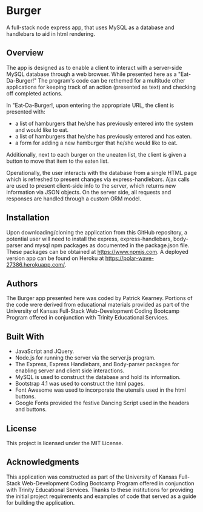 # Burger

A full-stack node express app, that uses MySQL as a database and handlebars to aid in html rendering.

## Overview

The app is designed as to enable a client to interact with a server-side MySQL database through a web browser. While presented here as a "Eat-Da-Burger!" The program's code can be rethemed for a multitude other applications for keeping track of an action (presented as text) and checking off completed actions.

In "Eat-Da-Burger!, upon entering the appropriate URL, the client is presented with:

* a list of hamburgers that he/she has previously entered into the system and would like to eat.
* a list of hamburgers that he/she has previously entered and has eaten.
* a form for adding a new hamburger that he/she would like to eat.

Additionally, next to each burger on the uneaten list, the client is given a button to move that item to the eaten list.

Operationally, the user interacts with the database from a single HTML page which is refreshed to present changes via express-handlebars. Ajax calls are used to present client-side info to the server, which returns new information via JSON objects. On the server side, all requests and responses are handled through a custom ORM model.

## Installation

Upon downloading/cloning the application from this GitHub repository, a potential user will need to install the express, express-handlebars, body-parser and mysql npm packages as documented in the package.json file. These packages can be obtained at https://www.npmjs.com. A deployed version app can be found on Heroku at https://polar-wave-27386.herokuapp.com/.

## Authors

The Burger app presented here was coded by Patrick Kearney. Portions of the code were derived from educational materials provided as part of the University of Kansas Full-Stack Web-Development Coding Bootcamp Program offered in conjunction with Trinity Educational Services.

## Built With

* JavaScript and JQuery.
* Node.js for running the server via the server.js program.
* The Express, Express Handlebars, and Body-parser packages for enabling server and client side interactions.
* MySQL is used to construct the database and hold its information.
* Bootstrap 4.1 was used to construct the html pages.
* Font Awesome was used to incorporate the utensils used in the html buttons.
* Google Fonts provided the festive Dancing Script used in the headers and buttons.

## License

This project is licensed under the MIT License.

## Acknowledgments

This application was constructed as part of the University of Kansas Full-Stack Web-Development Coding Bootcamp Program offered in conjunction with Trinity Educational Services. Thanks to these institutions for providing the initial project requirements and examples of code that served as a guide for building the application.
